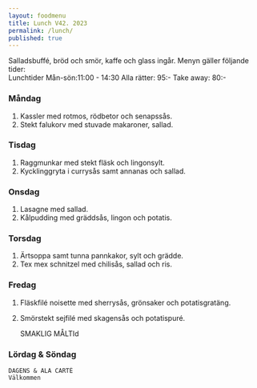 ```yaml
---
layout: foodmenu
title: Lunch V42. 2023
permalink: /lunch/
published: true
---
```

Salladsbuffé, bröd och smör, kaffe och glass ingår.
Menyn gäller följande tider:  
Lunchtider  Mån-sön:11:00 - 14:30
Alla rätter: 95:- Take away: 80:-
                                
### Måndag

1. Kassler med rotmos, rödbetor och senapssås.
2. Stekt falukorv med stuvade makaroner, sallad.

### Tisdag
1. Raggmunkar med stekt fläsk och lingonsylt.
2. Kycklinggryta i currysås samt annanas och sallad.

### Onsdag
1. Lasagne med sallad.
2. Kålpudding med gräddsås, lingon och potatis.

### Torsdag
1. Ärtsoppa samt tunna pannkakor, sylt och grädde. 
2. Tex mex schnitzel med chilisås, sallad och ris.

### Fredag  
1. Fläskfilé noisette med sherrysås, grönsaker och potatisgratäng.
2. Smörstekt sejfilé med skagensås och potatispuré. 
 

     SMAKLIG MÅLTId
  
  ### Lördag & Söndag 
    DAGENS & ALA CARTÈ
    Välkommen
    
       
    

   
    
   
     
